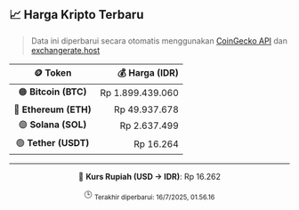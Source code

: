 

<!-- HARGA_KRIPTO -->
## 📈 Harga Kripto Terbaru

> Data ini diperbarui secara otomatis menggunakan [CoinGecko API](https://www.coingecko.com/) dan [exchangerate.host](https://exchangerate.host/)

<div align="center">

| 🪙 Token | 💰 Harga (IDR) |
|:------:|---------------:|
| 🟠 **Bitcoin (BTC)**   | Rp 1.899.439.060 |
| 🔵 **Ethereum (ETH)**  | Rp 49.937.678 |
| 🟣 **Solana (SOL)**    | Rp 2.637.499 |
| 🟢 **Tether (USDT)**   | Rp 16.264 |

---

💱 **Kurs Rupiah (USD → IDR)**: Rp 16.262

🕒 <sub>Terakhir diperbarui: 16/7/2025, 01.56.16</sub>

</div>
<!-- /HARGA_KRIPTO -->